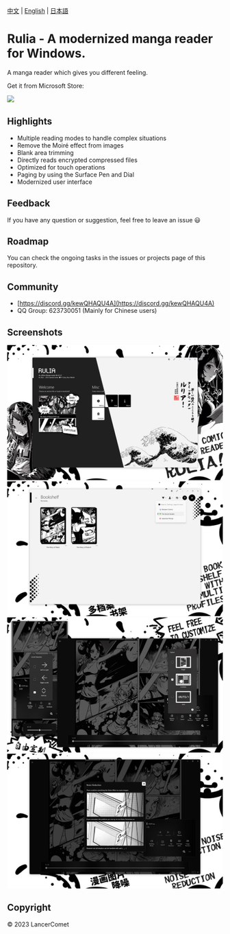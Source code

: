 [中文](README.CHS.md) | [English](README.md) | [日本語](README.JPN.md)

# Rulia - A modernized manga reader for Windows.

A manga reader which gives you different feeling.

Get it from Microsoft Store:

<a href="https://apps.microsoft.com/store/detail/9MVVLRZWRXX8?cid=github&launch=true&mode=mini">
  <img src="https://get.microsoft.com/images/en-us%20dark.svg" width="250" />
</a>

## Highlights

 - Multiple reading modes to handle complex situations
 - Remove the Moiré effect from images
 - Blank area trimming
 - Directly reads encrypted compressed files
 - Optimized for touch operations
 - Paging by using the Surface Pen and Dial
 - Modernized user interface

## Feedback

If you have any question or suggestion, feel free to leave an issue 😃

## Roadmap

You can check the ongoing tasks in the issues or projects page of this repository.

## Community

 - [https://discord.gg/kewQHAQU4A](https://discord.gg/kewQHAQU4A)
 - QQ Group: 623730051 (Mainly for Chinese users)

## Screenshots

![rulia](/images/en-01.jpg)
![rulia](/images/en-02.jpg)
![rulia](/images/en-03.jpg)
![rulia](/images/en-04.jpg)

## Copyright

© 2023 LancerComet
